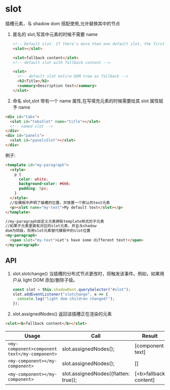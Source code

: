 # slot

插槽元素，与 shadow dom 搭配使用,允许替换其中的节点

1. 匿名的 slot,写其中元素的时候不需要 name

   ```html
   <!-- Default slot. If there's more than one default slot, the first is used. -->
   <slot></slot>

   <slot>fallback content</slot>
   <!-- default slot with fallback content -->

   <slot>
     <!-- default slot entire DOM tree as fallback -->
     <h2>Title</h2>
     <summary>Description text</summary>
   </slot>
   ```

2. 命名 slot,slot 带有一个 name 属性,在写填充元素的时候需要给其 slot 属性赋予 name

```html
<div id="tabs">
  <slot id="tabsSlot" name="title"></slot>
  <!-- named slot -->
</div>
<div id="panels">
  <slot id="panelsSlot"></slot>
</div>
```

例子:

```html
<template id="my-paragraph">
  <style>
    p {
      color: white;
      background-color: #666;
      padding: 5px;
    }
  </style>
  //在模板中声明了插槽的位置，并放置一个默认的text元素
  <p><slot name="my-text">My default text</slot></p>
</template>

//my-paragraph自定义元素拥有template样式的子元素
//如果子元素里面有对应的slot元素，并且与shadow
dom为同级，将用slot元素替代模板中的slot位置
<my-paragraph>
  <span slot="my-text">Let's have some different text!</span>
</my-paragraph>
```

## API

1. slot.slotchange() 当插槽的分布式节点更改时，将触发该事件。例如，如果用户从 light DOM 添加/删除子级。

   ```typescript
   const slot = this.shadowRoot.querySelector("#slot");
   slot.addEventListener("slotchange", e => {
     console.log("light dom children changed!");
   });
   ```

2. slot.assignedNodes() 返回该插槽正在渲染的元素

```html
<slot><b>fallback content</b></slot>
```

| Usage                                         | Call                                 | Result                     |
| --------------------------------------------- | ------------------------------------ | -------------------------- |
| `<my-component>component text</my-component>` | slot.assignedNodes();                | [component text]           |
| `<my-component></my-component>`               | slot.assignedNodes();                | []                         |
| `<my-component></my-component>`               | slot.assignedNodes({flatten: true}); | [\<b>fallback content</b>] |
